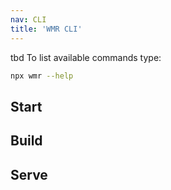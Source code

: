 ```yaml
---
nav: CLI
title: 'WMR CLI'
---
```


tbd
To list available commands type:

```sh
npx wmr --help
```

## Start

## Build

## Serve

